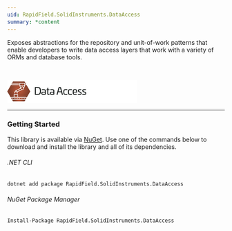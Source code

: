 ```yaml
---
uid: RapidField.SolidInstruments.DataAccess
summary: *content
---
```


<!--
Copyright (c) RapidField LLC. Licensed under the MIT License. See LICENSE.txt in the project root for license information.
-->

Exposes abstractions for the repository and unit-of-work patterns that enable developers to write data access layers that work with a variety of ORMs and database tools.

<br />

![Data Access label](../images/Label.DataAccess.300w.png)
- - -

### Getting Started

This library is available via [NuGet](https://docs.microsoft.com/en-us/nuget/quickstart/install-and-use-a-package-in-visual-studio). Use one of the commands below to download and install the library and all of its dependencies.

###### .NET CLI

```shell
dotnet add package RapidField.SolidInstruments.DataAccess
```

###### NuGet Package Manager

```shell
Install-Package RapidField.SolidInstruments.DataAccess
```